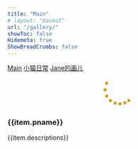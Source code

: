 ```yaml
---
title: "Main"
# layout: "baseof"
url: "/gallery/"
showToc: false
Hidemeta: true
ShowBreadCrumbs: false
---
```


<script src="https://unpkg.com/vue@next"></script>
<link rel="stylesheet" href="/src/index.css">
<div id="app">
    <div class="navbar">
        <span><a href="/gallery/" class="active-link">Main</a></span>
        <span><a href="/dame/">小猫日常</a></span>
        <span><a href="/jane-works/">Jane的画儿</a></span>
        <br>
    </div>
    <transition name="spinner" mode="out-in">
        <div class="spinner" v-show="isLoading">
            <div class="lds-roller">
                <div></div>
                <div></div>
                <div></div>
                <div></div>
                <div></div>
                <div></div>
                <div></div>
                <div></div>
            </div>
        </div>
    </transition>
    <div class="container" v-cloak>
        <div class="wrapper" v-for="item in imgSrc">
            <img 
                :src="item.linkAdd" :alt="item.altText" :key="item.id"
                @click.prevent="currentShow(item.linkAdd)"
                @load="loaded"
                />
            <div class="caps" v-cloak>
                <h3>{{item.pname}}</h3>
                <span>{{item.descriptions}}</span>
            </div>
        </div>
    </div>
    <transition name="popup" @click="closeImg" >
        <div 
            v-if="maskOn" 
            :class="maskOn?'mask':''" 
            @click="closeImg"  >
            <img :src="currentImg" alt="">
    </div>
    </transition>
</div>

<script src="/src/main.js" defer></script>
<style>
.spinner {
  display: flex;
  justify-content: center;
  align-items: center;
  width: 100%;
}
.lds-roller {
  display: inline-block;
  position: relative;
  width: 80px;
  height: 80px;
}
.lds-roller div {
  animation: lds-roller 1.2s cubic-bezier(0.5, 0, 0.5, 1) infinite;
  transform-origin: 40px 40px;
}
.lds-roller div:after {
  content: ' ';
  display: block;
  position: absolute;
  width: 7px;
  height: 7px;
  border-radius: 50%;
  background-color: rgb(215, 153, 35);
  margin: -4px 0 0 -4px;
}
.lds-roller div:nth-child(1) {
  animation-delay: -0.036s;
}
.lds-roller div:nth-child(1):after {
  top: 63px;
  left: 63px;
}
.lds-roller div:nth-child(2) {
  animation-delay: -0.072s;
}
.lds-roller div:nth-child(2):after {
  top: 68px;
  left: 56px;
}
.lds-roller div:nth-child(3) {
  animation-delay: -0.108s;
}
.lds-roller div:nth-child(3):after {
  top: 71px;
  left: 48px;
}
.lds-roller div:nth-child(4) {
  animation-delay: -0.144s;
}
.lds-roller div:nth-child(4):after {
  top: 72px;
  left: 40px;
}
.lds-roller div:nth-child(5) {
  animation-delay: -0.18s;
}
.lds-roller div:nth-child(5):after {
  top: 71px;
  left: 32px;
}
.lds-roller div:nth-child(6) {
  animation-delay: -0.216s;
}
.lds-roller div:nth-child(6):after {
  top: 68px;
  left: 24px;
}
.lds-roller div:nth-child(7) {
  animation-delay: -0.252s;
}
.lds-roller div:nth-child(7):after {
  top: 63px;
  left: 17px;
}
.lds-roller div:nth-child(8) {
  animation-delay: -0.288s;
}
.lds-roller div:nth-child(8):after {
  top: 56px;
  left: 12px;
}
@keyframes lds-roller {
  0% {
    transform: rotate(0deg);
  }
  100% {
    transform: rotate(360deg);
  }
}
/* spinner 过渡 */
.spinner-enter-from,
.spinner-leave-to {
    opacity: 0;
    /* transform: translateY(-30px); */
}
.spinner-enter-active {
    transition: all 0.5s ease-out;
}
.spinner-leave-active {
    transition: all 0.5s ease-in;
}
.spinner-leave-from,
.spinner-enter-to {
    opacity: 1;
    /* transform: translateY(0px); */
}
</style>
